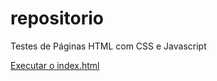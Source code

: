 # repositorio
 Testes de Páginas HTML com CSS e Javascript

<a href="https://beginnerstudying.github.io/repositorio/CriandoTelas/index.html">Executar o index.html</a>